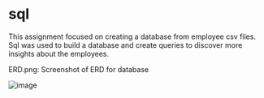 # sql
This assignment focused on creating a database from employee csv files. Sql was used to build a database and create queries to discover more insights about the employees.





ERD.png: Screenshot of ERD for database

![image](https://user-images.githubusercontent.com/46588030/137268879-a5c39dea-301a-47ac-82fb-0ef1b01aa277.png)

